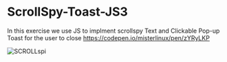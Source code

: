 # ScrollSpy-Toast-JS3

In this exercise we use JS to implment scrollspy Text and Clickable Pop-up Toast for the user to close
https://codepen.io/misterlinux/pen/zYRyLKP

![SCROLLspi](https://user-images.githubusercontent.com/43761354/174035602-544bf0ff-e3c4-42c6-a654-15ec5f9e71c1.PNG)
